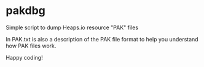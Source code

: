 # pakdbg
Simple script to dump Heaps.io resource "PAK" files

In PAK.txt is also a description of the PAK file format to help you understand how PAK files work. 

Happy coding!
